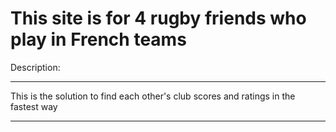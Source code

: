 # This site is for 4 rugby friends who play in French teams

Description:
***
This is the solution to find each other's club scores and ratings in the fastest way
***
